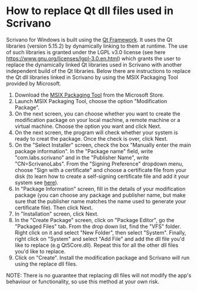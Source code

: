 # How to replace Qt dll files used in Scrivano
Scrivano for Windows is built using the [Qt Framework](https://qt.io). It uses the Qt libraries (version 5.15.2) by dynamically linking to them at runtime. The use of such libraries is granted under the LGPL v3.0 license (see here https://www.gnu.org/licenses/lgpl-3.0.en.html) which grants the user to replace the dynamically linked Qt libraries used in Scrivano with another independent build of the Qt libraries. Below there are instructions to replace the Qt dll libraries linked in Scrivano by using the MSIX Packaging Tool provided by Microsoft.

1. Download the <a href="https://www.microsoft.com/en-gb/p/msix-packaging-tool/9n5lw3jbcxkf">MSIX Packaging Tool</a> from the Microsoft Store.
2. Launch MSIX Packaging Tool, choose the option "Modification Package".
3. On the next screen, you can choose whether you want to create the modification package on your local machine, a remote machine or a virtual machine. Choose the option you want and click Next.
4. On the next screen, the program will check whether your system is ready to creat the package. Once the check is over, click Next.
5. On the "Select Installer" screen, check the box "Manually enter the main package information". In the "Package name" field, write "com.labs.scrivano" and in the "Publisher Name", write "CN=ScrivanoLabs". From the "Signing Preference" dropdown menu, choose "Sign with a certificate" and choose a certificate file from your disk (to learn how to create a self-signing certificate file and add it your system see <a href="https://docs.microsoft.com/en-us/powershell/module/pki/new-selfsignedcertificate?view=windowsserver2022-ps">here</a>).
6. In "Package Information" screen, fill in the details of your modification package (you can choose any package and publisher name, but make sure that the publisher name matches the name used to generate your certificate file). Then click Next.
7. In "Installation" screen, click Next.
8. In the "Create Package" screen, click on "Package Editor", go the "Packaged Files" tab. From the drop down list, find the "VFS" folder. Right click on it and select "New Folder", then select "System". Finally, right click on "System" and select "Add File" and add the dll file you'd like to replace (e.g Qt5Core.dll). Repeat this for all the other dll files you'd like to replace.
9. Click on "Create". Install the modification package and Scrivano will run using the replace dll files.

NOTE: There is no guarantee that replacing dll files will not modify the app's behaviour or functionality, so use this method at your own risk. 
